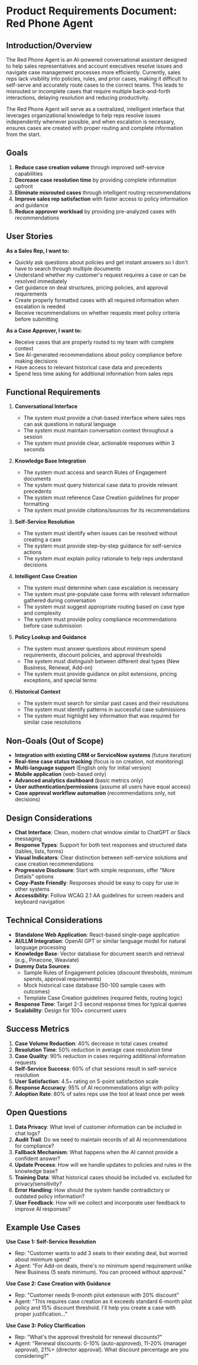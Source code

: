 # Product Requirements Document: Red Phone Agent

## Introduction/Overview

The Red Phone Agent is an AI-powered conversational assistant designed to help sales representatives and account executives resolve issues and navigate case management processes more efficiently. Currently, sales reps lack visibility into policies, rules, and prior cases, making it difficult to self-serve and accurately route cases to the correct teams. This leads to misrouted or incomplete cases that require multiple back-and-forth interactions, delaying resolution and reducing productivity.

The Red Phone Agent will serve as a centralized, intelligent interface that leverages organizational knowledge to help reps resolve issues independently whenever possible, and when escalation is necessary, ensures cases are created with proper routing and complete information from the start.

## Goals

1. **Reduce case creation volume** through improved self-service capabilities
2. **Decrease case resolution time** by providing complete information upfront
3. **Eliminate misrouted cases** through intelligent routing recommendations
4. **Improve sales rep satisfaction** with faster access to policy information and guidance
5. **Reduce approver workload** by providing pre-analyzed cases with recommendations

## User Stories

**As a Sales Rep, I want to:**
- Quickly ask questions about policies and get instant answers so I don't have to search through multiple documents
- Understand whether my customer's request requires a case or can be resolved immediately
- Get guidance on deal structures, pricing policies, and approval requirements
- Create properly formatted cases with all required information when escalation is needed
- Receive recommendations on whether requests meet policy criteria before submitting

**As a Case Approver, I want to:**
- Receive cases that are properly routed to my team with complete context
- See AI-generated recommendations about policy compliance before making decisions
- Have access to relevant historical case data and precedents
- Spend less time asking for additional information from sales reps

## Functional Requirements

1. **Conversational Interface**
   - The system must provide a chat-based interface where sales reps can ask questions in natural language
   - The system must maintain conversation context throughout a session
   - The system must provide clear, actionable responses within 3 seconds

2. **Knowledge Base Integration**
   - The system must access and search Rules of Engagement documents
   - The system must query historical case data to provide relevant precedents
   - The system must reference Case Creation guidelines for proper formatting
   - The system must provide citations/sources for its recommendations

3. **Self-Service Resolution**
   - The system must identify when issues can be resolved without creating a case
   - The system must provide step-by-step guidance for self-service actions
   - The system must explain policy rationale to help reps understand decisions

4. **Intelligent Case Creation**
   - The system must determine when case escalation is necessary
   - The system must pre-populate case forms with relevant information gathered during conversation
   - The system must suggest appropriate routing based on case type and complexity
   - The system must provide policy compliance recommendations before case submission

5. **Policy Lookup and Guidance**
   - The system must answer questions about minimum spend requirements, discount policies, and approval thresholds
   - The system must distinguish between different deal types (New Business, Renewal, Add-on)
   - The system must provide guidance on pilot extensions, pricing exceptions, and special terms

6. **Historical Context**
   - The system must search for similar past cases and their resolutions
   - The system must identify patterns in successful case submissions
   - The system must highlight key information that was required for similar case resolutions

## Non-Goals (Out of Scope)

- **Integration with existing CRM or ServiceNow systems** (future iteration)
- **Real-time case status tracking** (focus is on creation, not monitoring)
- **Multi-language support** (English only for initial version)
- **Mobile application** (web-based only)
- **Advanced analytics dashboard** (basic metrics only)
- **User authentication/permissions** (assume all users have equal access)
- **Case approval workflow automation** (recommendations only, not decisions)

## Design Considerations

- **Chat Interface**: Clean, modern chat window similar to ChatGPT or Slack messaging
- **Response Types**: Support for both text responses and structured data (tables, lists, forms)
- **Visual Indicators**: Clear distinction between self-service solutions and case creation recommendations
- **Progressive Disclosure**: Start with simple responses, offer "More Details" options
- **Copy-Paste Friendly**: Responses should be easy to copy for use in other systems
- **Accessibility**: Follow WCAG 2.1 AA guidelines for screen readers and keyboard navigation

## Technical Considerations

- **Standalone Web Application**: React-based single-page application
- **AI/LLM Integration**: OpenAI GPT or similar language model for natural language processing
- **Knowledge Base**: Vector database for document search and retrieval (e.g., Pinecone, Weaviate)
- **Dummy Data Sources**: 
  - Sample Rules of Engagement policies (discount thresholds, minimum spends, approval requirements)
  - Mock historical case database (50-100 sample cases with outcomes)
  - Template Case Creation guidelines (required fields, routing logic)
- **Response Time**: Target 2-3 second response times for typical queries
- **Scalability**: Design for 100+ concurrent users

## Success Metrics

1. **Case Volume Reduction**: 40% decrease in total cases created
2. **Resolution Time**: 50% reduction in average case resolution time
3. **Case Quality**: 90% reduction in cases requiring additional information requests
4. **Self-Service Success**: 60% of chat sessions result in self-service resolution
5. **User Satisfaction**: 4.5+ rating on 5-point satisfaction scale
6. **Response Accuracy**: 95% of AI recommendations align with policy
7. **Adoption Rate**: 80% of sales reps use the tool at least once per week

## Open Questions

1. **Data Privacy**: What level of customer information can be included in chat logs?
2. **Audit Trail**: Do we need to maintain records of all AI recommendations for compliance?
3. **Fallback Mechanism**: What happens when the AI cannot provide a confident answer?
4. **Update Process**: How will we handle updates to policies and rules in the knowledge base?
5. **Training Data**: What historical cases should be included vs. excluded for privacy/sensitivity?
6. **Error Handling**: How should the system handle contradictory or outdated policy information?
7. **User Feedback**: How will we collect and incorporate user feedback to improve AI responses?

## Example Use Cases

**Use Case 1: Self-Service Resolution**
- Rep: "Customer wants to add 3 seats to their existing deal, but worried about minimum spend"
- Agent: "For Add-on deals, there's no minimum spend requirement unlike New Business (5 seats minimum). You can proceed without approval."

**Use Case 2: Case Creation with Guidance**
- Rep: "Customer needs 9-month pilot extension with 20% discount"
- Agent: "This requires case creation as it exceeds standard 6-month pilot policy and 15% discount threshold. I'll help you create a case with proper justification..."

**Use Case 3: Policy Clarification**
- Rep: "What's the approval threshold for renewal discounts?"
- Agent: "Renewal discounts: 0-10% (auto-approved), 11-20% (manager approval), 21%+ (director approval). What discount percentage are you considering?"
